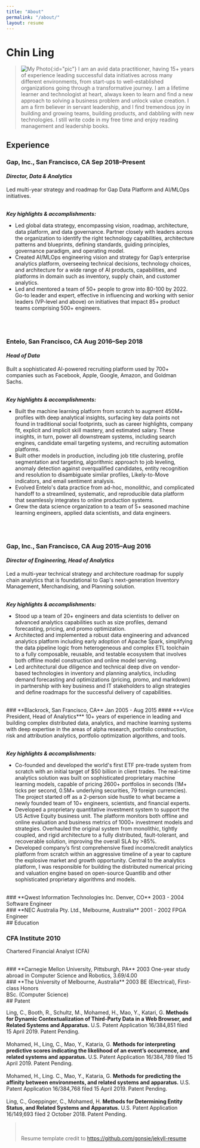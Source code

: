 ```yaml
---
title: "About"
permalink: "/about/"
layout: resume
---
```


# Chin Ling
> ![My Photo](/assets/images/about/my_photo.png){:id="pic"}
> I am an avid data practitioner, having 15+ years of experience leading successful data initiatives across many different environments, from start-ups to well-established organizations going through a transformative journey. I am a lifetime learner and technologist at heart, always keen to learn and find a new approach to solving a business problem and unlock value creation. I am a firm believer in servant leadership, and I find tremendous joy in building and growing teams, building products, and dabbling with new technologies. I still write code in my free time and enjoy reading management and leadership books.

## Experience

### **Gap, Inc., San Francisco, CA** <span>Sep 2018&ndash;Present</span>
#### ***Director, Data & Analytics***
Led multi-year strategy and roadmap for Gap Data Platform and AI/MLOps initiatives.<br><br>

***Key highlights & accomplishments:***
- Led global data strategy, encompassing vision, roadmap, architecture, data platform, and data governance. Partner closely with leaders across the organization to identify the right technology capabilities, architecture patterns and blueprints, defining standards, guiding principles, governance paradigm, and operating model.
- Created AI/MLOps engineering vision and strategy for Gap’s enterprise analytics platform, overseeing technical decisions, technology choices, and architecture for a wide range of AI products, capabilities, and platforms in domain such as inventory, supply chain, and customer analytics.
- Led and mentored a team of 50+ people to grow into 80-100 by 2022. Go-to leader and expert, effective in influencing and working with senior leaders (VP-level and above) on initiatives that impact 85+ product teams comprising 500+ engineers.

<br><br>
### **Entelo, San Francisco, CA** <span>Aug 2016&ndash;Sep 2018</span>
#### ***Head of Data***
Built a sophisticated AI-powered recruiting platform used by 700+ companies such as Facebook, Apple, Google, Amazon, and Goldman Sachs.<br><br>

***Key highlights & accomplishments:***
- Built the machine learning platform from scratch to augment 450M+ profiles with deep analytical insights, surfacing key data points not found in traditional social footprints, such as career highlights, company fit, explicit and implicit skill mastery, and estimated salary. These insights, in turn, power all downstream systems, including search engines, candidate email targeting systems, and recruiting automation platforms.
- Built other models in production, including job title clustering, profile segmentation and targeting, algorithmic approach to job leveling, anomaly detection against overqualified candidates, entity recognition and resolution to disambiguate similar profiles, Likely-to-Move indicators, and email sentiment analysis.
- Evolved Entelo's data practice from ad-hoc, monolithic, and complicated handoff to a streamlined, systematic, and reproducible data platform that seamlessly integrates to online production systems.
- Grew the data science organization to a team of 5+ seasoned machine learning engineers, applied data scientists, and data engineers. 

<br><br>
### **Gap, Inc., San Francisco, CA** <span>Aug 2015&ndash;Aug 2016</span>
#### ***Director of Engineering, Head of Analytics***
Led a multi-year technical strategy and architecture roadmap for supply chain analytics that is foundational to Gap's next-generation Inventory Management, Merchandising, and Planning solution.<br><br>

***Key highlights & accomplishments:***
- Stood up a team of 20+ engineers and data scientists to deliver on advanced analytics capabilities such as size profiles, demand forecasting, pricing, and promo optimization.
- Architected and implemented a robust data engineering and advanced analytics platform including early adoption of Apache Spark, simplifying the data pipeline logic from heterogeneous and complex ETL toolchain to a fully composable, reusable, and testable ecosystem that involves both offline model construction and online model serving.
- Led architectural due diligence and technical deep dive on vendor-based technologies in inventory and planning analytics, including demand forecasting and optimizations (pricing, promo, and markdown) in partnership with key business and IT stakeholders to align strategies and define roadmaps for the successful delivery of capabilities.

<br>
### **Blackrock, San Francisco, CA** <span>Jan 2005 - Aug 2015</span>
#### ***Vice President, Head of Analytics***
10+ years of experience in leading and building complex distributed data, analytics, and machine learning systems with deep expertise in the areas of alpha research, portfolio construction, risk and attribution analytics, portfolio optimization algorithms, and tools.<br><br>

***Key highlights & accomplishments:***
- Co-founded and developed the world's first ETF pre-trade system from scratch with an initial target of $50 billion in client trades. The real-time analytics solution was built on sophisticated proprietary machine learning models, capable of pricing 2600+ portfolios in seconds (1M+ ticks per second, 0.5M+ underlying securities, 79 foreign currencies). The project started off as a 2-person side hustle to what became a newly founded team of 10+ engineers, scientists, and financial experts.
- Developed a proprietary quantitative investment system to support the US Active Equity business unit. The platform monitors both offline and online evaluation and business metrics of 1000+ investment models and strategies. Overhauled the original system from monolithic, tightly coupled, and rigid architecture to a fully distributed, fault-tolerant, and recoverable solution, improving the overall SLA by >85%.
- Developed company’s first comprehensive fixed income/credit analytics platform from scratch within an aggressive timeline of a year to capture the explosive market and growth opportunity. Central to the analytics platform, I was responsible for building the distributed numerical pricing and valuation engine based on open-source Quantlib and other sophisticated proprietary algorithms and models.

<br>
### **Qwest Information Technologies Inc. Denver, CO** <span>2003 - 2004</span>
Software Engineer

<br>
### **NEC Australia Pty. Ltd., Melbourne, Australia** <span>2001 - 2002</span>
FPGA Engineer


<br>
## Education

### **CFA Institute** <span>2010</span>
Chartered Financial Analyst (CFA)

<br>
### **Carnegie Mellon University, Pittsburgh, PA** <span>2003</span>
One-year study abroad in Computer Science and Robotics, 3.69/4.00

<br>
### **The University of Melbourne, Australia** <span>2003</span>
BE (Electrical), First-class Honors <br>
BSc. (Computer Science)


<br>
## Patent

Ling, C., Booth, R., Schultz, M., Mohamed, H., Mao, Y., Katari, G. **Methods for Dynamic Contextualization of Third-Party Data in a Web Browser, and Related Systems and Apparatus.** U.S. Patent Application 16/384,851 filed 15 April 2019. Patent Pending.
<br><br>
Mohamed, H., Ling, C., Mao, Y., Kataria, G. **Methods for interpreting predictive scores indicating the likelihood of an event’s occurrence, and related systems and apparatus.** U.S. Patent Application 16/384,789 filed 15 April 2019. Patent Pending.
<br><br>
Mohamed, H., Ling. C., Mao, Y., Kataria, G. **Methods for predicting the affinity between environments, and related systems and apparatus.** U.S. Patent Application 16/384,768 filed 15 April 2019. Patent Pending.
<br><br>
Ling, C., Goeppinger, C., Mohamed, H. **Methods for Determining Entity Status, and Related Systems and Apparatus.** U.S. Patent Application 16/149,693 filed 2 October 2018. Patent Pending.



> <br><br>Resume template credit to https://github.com/gonsie/jekyll-resume
